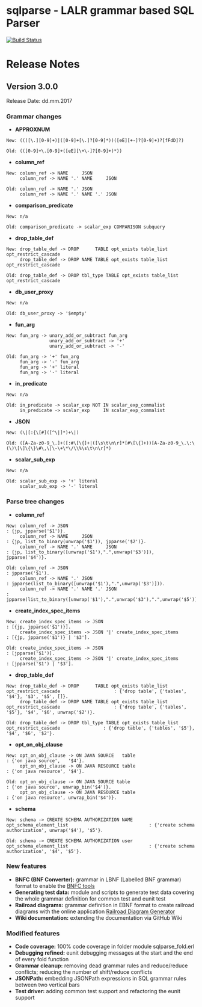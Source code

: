 # sqlparse - LALR grammar based SQL Parser

[![Build Status](https://travis-ci.org/K2InformaticsGmbH/sqlparse.svg?branch=master)](https://travis-ci.org/K2InformaticsGmbH/sqlparse)

# Release Notes

## Version 3.0.0

Release Date: dd.mm.2017

### Grammar changes

- **APPROXNUM**

```
New: ((([\.][0-9]+)|([0-9]+[\.]?[0-9]*))([eE][+-]?[0-9]+)?[fFdD]?)
 
Old: (([0-9]+\.[0-9]+([eE][\+\-]?[0-9]+)*))
```

- **column_ref**

```
New: column_ref -> NAME     JSON
     column_ref -> NAME '.' NAME     JSON
 
Old: column_ref -> NAME '.' JSON
     column_ref -> NAME '.' NAME '.' JSON
```

- **comparison_predicate**

```
New: n/a
 
Old: comparison_predicate -> scalar_exp COMPARISON subquery
```

- **drop_table_def**

```
New: drop_table_def -> DROP      TABLE opt_exists table_list opt_restrict_cascade
     drop_table_def -> DROP NAME TABLE opt_exists table_list opt_restrict_cascade
 
Old: drop_table_def -> DROP tbl_type TABLE opt_exists table_list opt_restrict_cascade
```

- **db_user_proxy**

```
New: n/a
 
Old: db_user_proxy -> '$empty'
```

- **fun_arg**

```
New: fun_arg -> unary_add_or_subtract fun_arg
                unary_add_or_subtract -> '+' 
                unary_add_or_subtract -> '-'
 
Old: fun_arg -> '+' fun_arg
     fun_arg -> '-' fun_arg
     fun_arg -> '+' literal
     fun_arg -> '-' literal
```

- **in_predicate**

```
New: n/a
 
Old: in_predicate -> scalar_exp NOT IN scalar_exp_commalist
     in_predicate -> scalar_exp     IN scalar_exp_commalist
```

- **JSON**

```
New: (\|[:{\[#]([^\|]*)+\|)
 
Old: ([A-Za-z0-9_\.]+([:#\[\{]+|([\s\t\n\r]*[#\[\{]+))[A-Za-z0-9_\.\:\(\)\[\]\{\}\#\,\|\-\+\*\/\\%\s\t\n\r]*)
```

- **scalar_sub_exp**

```
New: n/a
 
Old: scalar_sub_exp -> '+' literal
     scalar_sub_exp -> '-' literal
```

### Parse tree changes

- **column_ref**

```
New: column_ref -> JSON                                                                              : {jp, jpparse('$1')}.
     column_ref -> NAME     JSON                                                                     : {jp, list_to_binary(unwrap('$1')), jpparse('$2')}.
     column_ref -> NAME '.' NAME     JSON                                                            : {jp, list_to_binary([unwrap('$1'),".",unwrap('$3')]), jpparse('$4')}.
 
Old: column_ref -> JSON                                                                              : jpparse('$1').
     column_ref -> NAME '.' JSON                                                                     : jpparse(list_to_binary([unwrap('$1'),".",unwrap('$3')])).
     column_ref -> NAME '.' NAME '.' JSON                                                            : jpparse(list_to_binary([unwrap('$1'),".",unwrap('$3'),".",unwrap('$5')])).

```

- **create_index_spec_items**

```
New: create_index_spec_items -> JSON                                                                 : [{jp, jpparse('$1')}].
     create_index_spec_items -> JSON '|' create_index_spec_items                                     : [{jp, jpparse('$1')} | '$3'].
 
Old: create_index_spec_items -> JSON                                                                 : [jpparse('$1')].
     create_index_spec_items -> JSON '|' create_index_spec_items                                     : [jpparse('$1') | '$3'].
```

- **drop_table_def**

```
New: drop_table_def -> DROP      TABLE opt_exists table_list opt_restrict_cascade                    : {'drop table', {'tables', '$4'}, '$3', '$5', []}.
     drop_table_def -> DROP NAME TABLE opt_exists table_list opt_restrict_cascade                    : {'drop table', {'tables', '$5'}, '$4', '$6', unwrap('$2')}.
 
Old: drop_table_def -> DROP tbl_type TABLE opt_exists table_list opt_restrict_cascade                : {'drop table', {'tables', '$5'}, '$4', '$6', '$2'}.
```

- **opt_on_obj_clause**

```
New: opt_on_obj_clause -> ON JAVA SOURCE   table                                                     : {'on java source',   '$4'}.
     opt_on_obj_clause -> ON JAVA RESOURCE table                                                     : {'on java resource', '$4'}.

Old: opt_on_obj_clause -> ON JAVA SOURCE table                                                       : {'on java source', unwrap_bin('$4')}.
     opt_on_obj_clause -> ON JAVA RESOURCE table                                                     : {'on java resource', unwrap_bin('$4')}.
```

- **schema**

```
New: schema -> CREATE SCHEMA AUTHORIZATION NAME opt_schema_element_list                              : {'create schema authorization', unwrap('$4'), '$5'}.

Old: schema -> CREATE SCHEMA AUTHORIZATION user opt_schema_element_list                              : {'create schema authorization', '$4', '$5'}.
```

### New features

- **BNFC (BNF Converter):** grammar in LBNF (Labelled BNF grammar) format to enable the [BNFC tools](http://bnfc.digitalgrammars.com "BNFC")
- **Generating test data:** module and scripts to generate test data covering the whole grammar definition for common test and eunit test
- **Railroad diagrams:** grammar definition in EBNF format to create railroad diagrams with the online application [Railroad Diagram Generator](http://bottlecaps.de/rr/ui "Railroad Diagram Generator") 
- **Wiki documentation:** extending the documentation via GitHub Wiki

### Modified features

- **Code coverage:** 100% code coverage in folder module sqlparse_fold.erl 
- **Debugging refined:** eunit debugging messages at the start and the end of every fold function 
- **Grammar cleanup:** removing dead grammar rules and reduce/reduce conflicts; reducing the number of shift/reduce conflicts 
- **JSONPath:** embedding JSONPath expressions in SQL grammar rules between two vertical bars 
- **Test driver:** adding common test support and refactoring the eunit support
